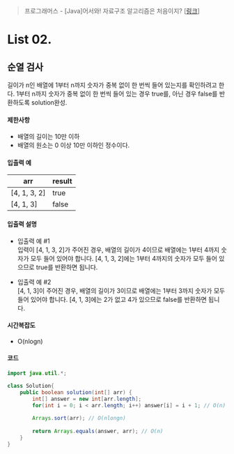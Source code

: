 > 프로그래머스 - [Java]어서와! 자료구조 알고리즘은 처음이지? [[링크](https://school.programmers.co.kr/learn/courses/13577)] 
# List 02.
## 순열 검사
길이가 n인 배열에 1부터 n까지 숫자가 중복 없이 한 번씩 들어 있는지를 확인하려고 한다.
1부터 n까지 숫자가 중복 없이 한 번씩 들어 있는 경우 true를, 아닌 경우 false를 반환하도록 solution완성.
#### 제한사항
* 배열의 길이는 10만 이하
* 배열의 원소는 0 이상 10만 이하인 정수이다.
#### 입출력 예
|arr|result|
|--|--|
|[4, 1, 3, 2]|true|
|[4, 1, 3]|false|

#### 입출력 설명

* 입출력 예 #1<br>
입력이 [4, 1, 3, 2]가 주어진 경우, 배열의 길이가 4이므로 배열에는 1부터 4까지 숫자가 모두 들어 있어야 합니다. [4, 1, 3, 2]에는 1부터 4까지의 숫자가 모두 들어 있으므로 true를 반환하면 됩니다.

* 입출력 예 #2<br>
[4, 1, 3]이 주어진 경우, 배열의 길이가 3이므로 배열에는 1부터 3까지 숫자가 모두 들어 있어야 합니다. [4, 1, 3]에는 2가 없고 4가 있으므로 false를 반환하면 됩니다.

#### 시간복잡도
* O(nlogn)

#### 코드
```java
import java.util.*;

class Solution{
    public boolean solution(int[] arr) {
        int[] answer = new int[arr.length];
        for(int i = 0; i < arr.length; i++) answer[i] = i + 1; // O(n)
        
        Arrays.sort(arr); // O(nlongn)
        
        return Arrays.equals(answer, arr); // O(n)
    }
}
```
